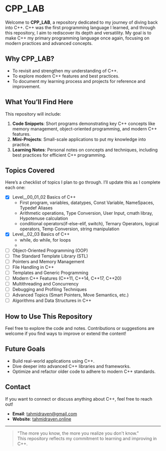 # CPP_LAB  

Welcome to **CPP_LAB**, a repository dedicated to my journey of diving back into C++. C++ was the first programming language I learned, and through this repository, I aim to rediscover its depth and versatility. My goal is to make C++ my primary programming language once again, focusing on modern practices and advanced concepts.  

## Why CPP_LAB?  
- To revisit and strengthen my understanding of C++.  
- To explore modern C++ features and best practices.  
- To document my learning process and projects for reference and improvement.  

## What You’ll Find Here  
This repository will include:  
1. **Code Snippets**: Short programs demonstrating key C++ concepts like memory management, object-oriented programming, and modern C++ features.  
2. **Mini-Projects**: Small-scale applications to put my knowledge into practice.  
3. **Learning Notes**: Personal notes on concepts and techniques, including best practices for efficient C++ programming.  

## Topics Covered  

Here’s a checklist of topics I plan to go through. I’ll update this as I complete each one:  

- [x] Level__00_01_02 Basics of C++  
  - First program, variables, datatypes, Const Variable, NameSpaces, Typedef Aliases  
  - Arithmetic operations, Type Conversion, User Input, cmath libray, Hypotenuse calculation
  - conditional operators(if-else-elif, switch), Ternary Operators, logical operators, Temp Conversion, string manipulation
- [x] Level__02_03 Basics of C++ 
  - while, do while, for loops 
  -
- [ ] Object-Oriented Programming (OOP)  
- [ ] The Standard Template Library (STL)  
- [ ] Pointers and Memory Management  
- [ ] File Handling in C++  
- [ ] Templates and Generic Programming  
- [ ] Modern C++ Features (C++11, C++14, C++17, C++20)  
- [ ] Multithreading and Concurrency  
- [ ] Debugging and Profiling Techniques  
- [ ] Advanced Topics (Smart Pointers, Move Semantics, etc.)  
- [ ] Algorithms and Data Structures in C++  

## How to Use This Repository  
Feel free to explore the code and notes. Contributions or suggestions are welcome if you find ways to improve or extend the content!  

## Future Goals  
- Build real-world applications using C++.  
- Dive deeper into advanced C++ libraries and frameworks.  
- Optimize and refactor older code to adhere to modern C++ standards.  

## Contact  
If you want to connect or discuss anything about C++, feel free to reach out!  
- **Email**: tahmidraven@gmail.com
- **Website**: [tahmidraven.online](https://tahmidraven.online)  

---

> "The more you know, the more you realize you don't know."  
> This repository reflects my commitment to learning and improving in C++.  
